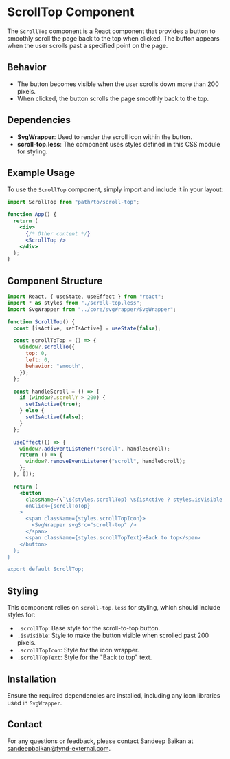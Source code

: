 
# ScrollTop Component

The `ScrollTop` component is a React component that provides a button to smoothly scroll the page back to the top when clicked. The button appears when the user scrolls past a specified point on the page.

## Behavior

- The button becomes visible when the user scrolls down more than 200 pixels.
- When clicked, the button scrolls the page smoothly back to the top.

## Dependencies

- **SvgWrapper**: Used to render the scroll icon within the button.
- **scroll-top.less**: The component uses styles defined in this CSS module for styling.

## Example Usage

To use the `ScrollTop` component, simply import and include it in your layout:

```jsx
import ScrollTop from "path/to/scroll-top";

function App() {
  return (
    <div>
      {/* Other content */}
      <ScrollTop />
    </div>
  );
}
```

## Component Structure

```jsx
import React, { useState, useEffect } from "react";
import * as styles from "./scroll-top.less";
import SvgWrapper from "../core/svgWrapper/SvgWrapper";

function ScrollTop() {
  const [isActive, setIsActive] = useState(false);

  const scrollToTop = () => {
    window?.scrollTo({
      top: 0,
      left: 0,
      behavior: "smooth",
    });
  };

  const handleScroll = () => {
    if (window?.scrollY > 200) {
      setIsActive(true);
    } else {
      setIsActive(false);
    }
  };

  useEffect(() => {
    window?.addEventListener("scroll", handleScroll);
    return () => {
      window?.removeEventListener("scroll", handleScroll);
    };
  }, []);

  return (
    <button
      className={\`\${styles.scrollTop} \${isActive ? styles.isVisible : ""}\`}
      onClick={scrollToTop}
    >
      <span className={styles.scrollTopIcon}>
        <SvgWrapper svgSrc="scroll-top" />
      </span>
      <span className={styles.scrollTopText}>Back to top</span>
    </button>
  );
}

export default ScrollTop;
```

## Styling

This component relies on `scroll-top.less` for styling, which should include styles for:

- `.scrollTop`: Base style for the scroll-to-top button.
- `.isVisible`: Style to make the button visible when scrolled past 200 pixels.
- `.scrollTopIcon`: Style for the icon wrapper.
- `.scrollTopText`: Style for the "Back to top" text.

## Installation

Ensure the required dependencies are installed, including any icon libraries used in `SvgWrapper`. 

## Contact

For any questions or feedback, please contact Sandeep Baikan at [sandeepbaikan@fynd-external.com](mailto:sandeepbaikan@fynd-external.com).